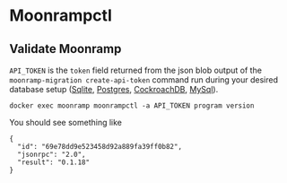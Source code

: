 # Moonrampctl

## Validate Moonramp

`API_TOKEN` is the `token` field returned from the json blob output of the `moonramp-migration create-api-token` command run during your desired database setup ([Sqlite](./sqlite/db.md), [Postgres](./postgres/db.md), [CockroachDB](./cockroachdb/db.md), [MySql](./mysql/db.md)).

```
docker exec moonramp moonrampctl -a API_TOKEN program version
```

You should see something like

```
{
  "id": "69e78dd9e523458d92a889fa39ff0b82",
  "jsonrpc": "2.0",
  "result": "0.1.18"
}
```
